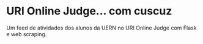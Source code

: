 # URI Online Judge... com cuscuz

Um feed de atividades dos alunos da UERN no URI Online Judge com Flask e web scraping.
